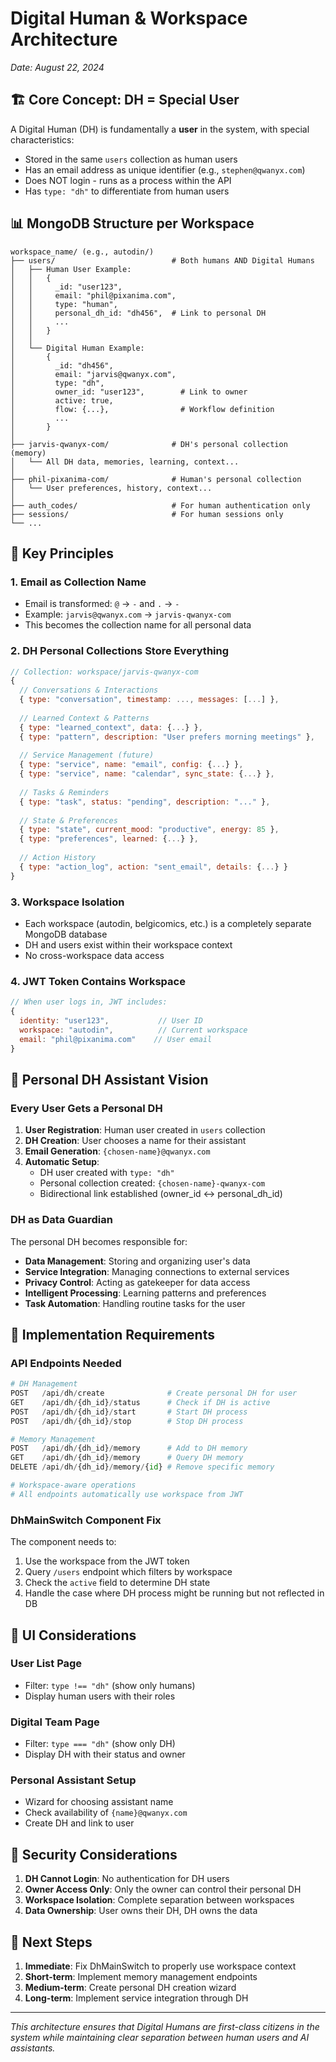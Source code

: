 # Digital Human & Workspace Architecture
*Date: August 22, 2024*

## 🏗️ Core Concept: DH = Special User

A Digital Human (DH) is fundamentally a **user** in the system, with special characteristics:
- Stored in the same `users` collection as human users
- Has an email address as unique identifier (e.g., `stephen@qwanyx.com`)
- Does NOT login - runs as a process within the API
- Has `type: "dh"` to differentiate from human users

## 📊 MongoDB Structure per Workspace

```
workspace_name/ (e.g., autodin/)
├── users/                          # Both humans AND Digital Humans
│   ├── Human User Example:
│   │   {
│   │     _id: "user123",
│   │     email: "phil@pixanima.com",
│   │     type: "human",
│   │     personal_dh_id: "dh456",  # Link to personal DH
│   │     ...
│   │   }
│   │
│   └── Digital Human Example:
│       {
│         _id: "dh456",
│         email: "jarvis@qwanyx.com",
│         type: "dh",
│         owner_id: "user123",        # Link to owner
│         active: true,
│         flow: {...},                # Workflow definition
│         ...
│       }
│
├── jarvis-qwanyx-com/              # DH's personal collection (memory)
│   └── All DH data, memories, learning, context...
│
├── phil-pixanima-com/              # Human's personal collection
│   └── User preferences, history, context...
│
├── auth_codes/                     # For human authentication only
├── sessions/                       # For human sessions only
└── ...
```

## 🔑 Key Principles

### 1. Email as Collection Name
- Email is transformed: `@` → `-` and `.` → `-`
- Example: `jarvis@qwanyx.com` → `jarvis-qwanyx-com`
- This becomes the collection name for all personal data

### 2. DH Personal Collections Store Everything
```javascript
// Collection: workspace/jarvis-qwanyx-com
{
  // Conversations & Interactions
  { type: "conversation", timestamp: ..., messages: [...] },
  
  // Learned Context & Patterns
  { type: "learned_context", data: {...} },
  { type: "pattern", description: "User prefers morning meetings" },
  
  // Service Management (future)
  { type: "service", name: "email", config: {...} },
  { type: "service", name: "calendar", sync_state: {...} },
  
  // Tasks & Reminders
  { type: "task", status: "pending", description: "..." },
  
  // State & Preferences
  { type: "state", current_mood: "productive", energy: 85 },
  { type: "preferences", learned: {...} },
  
  // Action History
  { type: "action_log", action: "sent_email", details: {...} }
}
```

### 3. Workspace Isolation
- Each workspace (autodin, belgicomics, etc.) is a completely separate MongoDB database
- DH and users exist within their workspace context
- No cross-workspace data access

### 4. JWT Token Contains Workspace
```javascript
// When user logs in, JWT includes:
{
  identity: "user123",           // User ID
  workspace: "autodin",          // Current workspace
  email: "phil@pixanima.com"    // User email
}
```

## 🚀 Personal DH Assistant Vision

### Every User Gets a Personal DH
1. **User Registration**: Human user created in `users` collection
2. **DH Creation**: User chooses a name for their assistant
3. **Email Generation**: `{chosen-name}@qwanyx.com`
4. **Automatic Setup**:
   - DH user created with `type: "dh"`
   - Personal collection created: `{chosen-name}-qwanyx-com`
   - Bidirectional link established (owner_id ↔ personal_dh_id)

### DH as Data Guardian
The personal DH becomes responsible for:
- **Data Management**: Storing and organizing user's data
- **Service Integration**: Managing connections to external services
- **Privacy Control**: Acting as gatekeeper for data access
- **Intelligent Processing**: Learning patterns and preferences
- **Task Automation**: Handling routine tasks for the user

## 🔧 Implementation Requirements

### API Endpoints Needed
```python
# DH Management
POST   /api/dh/create              # Create personal DH for user
GET    /api/dh/{dh_id}/status      # Check if DH is active
POST   /api/dh/{dh_id}/start       # Start DH process
POST   /api/dh/{dh_id}/stop        # Stop DH process

# Memory Management
POST   /api/dh/{dh_id}/memory      # Add to DH memory
GET    /api/dh/{dh_id}/memory      # Query DH memory
DELETE /api/dh/{dh_id}/memory/{id} # Remove specific memory

# Workspace-aware operations
# All endpoints automatically use workspace from JWT
```

### DhMainSwitch Component Fix
The component needs to:
1. Use the workspace from the JWT token
2. Query `/users` endpoint which filters by workspace
3. Check the `active` field to determine DH state
4. Handle the case where DH process might be running but not reflected in DB

## 📝 UI Considerations

### User List Page
- Filter: `type !== "dh"` (show only humans)
- Display human users with their roles

### Digital Team Page
- Filter: `type === "dh"` (show only DH)
- Display DH with their status and owner

### Personal Assistant Setup
- Wizard for choosing assistant name
- Check availability of `{name}@qwanyx.com`
- Create DH and link to user

## 🔐 Security Considerations

1. **DH Cannot Login**: No authentication for DH users
2. **Owner Access Only**: Only the owner can control their personal DH
3. **Workspace Isolation**: Complete separation between workspaces
4. **Data Ownership**: User owns their DH, DH owns the data

## 🎯 Next Steps

1. **Immediate**: Fix DhMainSwitch to properly use workspace context
2. **Short-term**: Implement memory management endpoints
3. **Medium-term**: Create personal DH creation wizard
4. **Long-term**: Implement service integration through DH

---

*This architecture ensures that Digital Humans are first-class citizens in the system while maintaining clear separation between human users and AI assistants.*